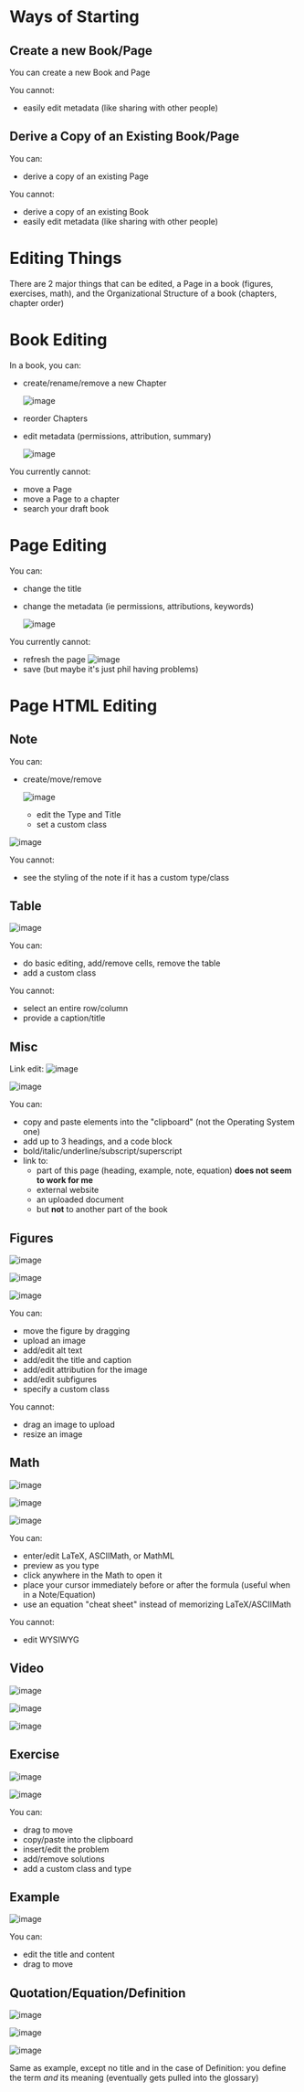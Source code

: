 # Ways of Starting

## Create a new Book/Page

You can create a new Book and Page

You cannot:

- easily edit metadata (like sharing with other people)


## Derive a Copy of an Existing Book/Page

You can:

- derive a copy of an existing Page

You cannot:

- derive a copy of an existing Book
- easily edit metadata (like sharing with other people)


# Editing Things

There are 2 major things that can be edited, a Page in a book (figures, exercises, math), and the Organizational Structure of a book (chapters, chapter order)

# Book Editing

In a book, you can:

- create/rename/remove a new Chapter

    ![image](https://cloud.githubusercontent.com/assets/253202/18446209/56a9c5bc-78ef-11e6-9f4c-179ea241287c.png)

- reorder Chapters
- edit metadata (permissions, attribution, summary)

    ![image](https://cloud.githubusercontent.com/assets/253202/18446187/31f4db44-78ef-11e6-8f9b-9c9de6fe88b1.png)




You currently cannot:

- move a Page
- move a Page to a chapter
- search your draft book


# Page Editing

You can:

- change the title
- change the metadata (ie permissions, attributions, keywords)

    ![image](https://cloud.githubusercontent.com/assets/253202/18447911/a18e8ea8-78f6-11e6-84f1-677710104c74.png)



You currently cannot:

- refresh the page
    ![image](https://cloud.githubusercontent.com/assets/253202/18446360/01b62928-78f0-11e6-880c-678d15eb93a2.png)
- save (but maybe it's just phil having problems)

# Page HTML Editing

## Note

You can:

- create/move/remove

    ![image](https://cloud.githubusercontent.com/assets/253202/18446435/50586faa-78f0-11e6-8250-6a820306d8a3.png)

  - edit the Type and Title
  - set a custom class

![image](https://cloud.githubusercontent.com/assets/253202/18446529/b05042ac-78f0-11e6-89ec-450e71d0d20c.png)

You cannot:

- see the styling of the note if it has a custom type/class


## Table

![image](https://cloud.githubusercontent.com/assets/253202/18446953/842d7260-78f2-11e6-8fb2-495778479432.png)

You can:

- do basic editing, add/remove cells, remove the table
- add a custom class

You cannot:

- select an entire row/column
- provide a caption/title

## Misc

Link edit: ![image](https://cloud.githubusercontent.com/assets/253202/18447221/aab7ada0-78f3-11e6-8bd9-1ba099a5b0f0.png)

![image](https://cloud.githubusercontent.com/assets/253202/18447233/b4b4f682-78f3-11e6-8898-d3069158ff6a.png)


You can:

- copy and paste elements into the "clipboard" (not the Operating System one)
- add up to 3 headings, and a code block
- bold/italic/underline/subscript/superscript
- link to:
  - part of this page (heading, example, note, equation) **does not seem to work for me**
  - external website
  - an uploaded document
  - but **not** to another part of the book

## Figures

![image](https://cloud.githubusercontent.com/assets/253202/18446989/aa2859c6-78f2-11e6-8328-ae797e5fd082.png)

![image](https://cloud.githubusercontent.com/assets/253202/18447004/b6baa4a0-78f2-11e6-8c2b-051e35fce9ab.png)

![image](https://cloud.githubusercontent.com/assets/253202/18446980/9e9c9f86-78f2-11e6-8faa-f2cf1e5316a6.png)

You can:

- move the figure by dragging
- upload an image
- add/edit alt text
- add/edit the title and caption
- add/edit attribution for the image
- add/edit subfigures
- specify a custom class

You cannot:

- drag an image to upload
- resize an image


## Math

![image](https://cloud.githubusercontent.com/assets/253202/18447053/ee180028-78f2-11e6-9c3a-1a512064d9cc.png)

![image](https://cloud.githubusercontent.com/assets/253202/18447072/07261050-78f3-11e6-9b5e-c3202d9b7ce1.png)

![image](https://cloud.githubusercontent.com/assets/253202/18447084/12dfcdbe-78f3-11e6-8b87-771025da0c22.png)


You can:

- enter/edit LaTeX, ASCIIMath, or MathML
- preview as you type
- click anywhere in the Math to open it
- place your cursor immediately before or after the formula (useful when in a Note/Equation)
- use an equation "cheat sheet" instead of memorizing LaTeX/ASCIIMath

You cannot:

- edit WYSIWYG

## Video

![image](https://cloud.githubusercontent.com/assets/253202/18447149/6206fd2c-78f3-11e6-8b22-29dfbb017628.png)

![image](https://cloud.githubusercontent.com/assets/253202/18447201/92613d98-78f3-11e6-8466-5c61c9a595e7.png)

![image](https://cloud.githubusercontent.com/assets/253202/18447209/99aa33a2-78f3-11e6-8410-1a3279c1a867.png)


## Exercise

![image](https://cloud.githubusercontent.com/assets/253202/18447289/febd3578-78f3-11e6-8a63-56739c06bfb6.png)

![image](https://cloud.githubusercontent.com/assets/253202/18447353/3afe3122-78f4-11e6-896f-a12c5c089faf.png)

You can:

- drag to move
- copy/paste into the clipboard
- insert/edit the problem
- add/remove solutions
- add a custom class and type


## Example

![image](https://cloud.githubusercontent.com/assets/253202/18447431/96876cde-78f4-11e6-944c-f507a4775310.png)

You can:

- edit the title and content
- drag to move


## Quotation/Equation/Definition

![image](https://cloud.githubusercontent.com/assets/253202/18447465/bf5f8150-78f4-11e6-8602-405fd2d6b641.png)

![image](https://cloud.githubusercontent.com/assets/253202/18447494/e0e129f0-78f4-11e6-9761-81ec746006ec.png)

![image](https://cloud.githubusercontent.com/assets/253202/18447528/0b8a335e-78f5-11e6-9111-37f9b2a9b3e3.png)


Same as example, except no title and in the case of Definition: you define the term _and_ its meaning (eventually gets pulled into the glossary)

